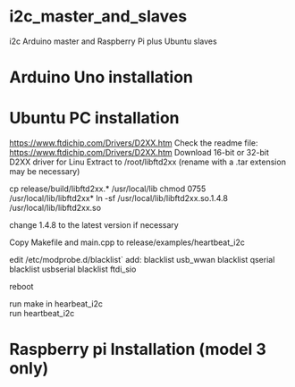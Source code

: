 # i2c_master_and_slaves
i2c Arduino master and Raspberry Pi plus Ubuntu slaves

# Arduino Uno installation

# Ubuntu PC installation

https://www.ftdichip.com/Drivers/D2XX.htm
Check the readme file: https://www.ftdichip.com/Drivers/D2XX.htm
Download 16-bit or 32-bit D2XX driver for Linu
Extract to /root/libftd2xx (rename with a .tar extension may be necessary)

cp release/build/libftd2xx.* /usr/local/lib
chmod 0755 /usr/local/lib/libftd2xx*
ln -sf /usr/local/lib/libftd2xx.so.1.4.8 /usr/local/lib/libftd2xx.so

change 1.4.8 to the latest version if necessary

Copy Makefile and main.cpp to release/examples/heartbeat_i2c

edit /etc/modprobe.d/blacklist`
add:
blacklist usb_wwan
blacklist qserial
blacklist usbserial
blacklist ftdi_sio

reboot

run make in hearbeat_i2c  
run heartbeat_i2c

# Raspberry pi Installation (model 3 only)
